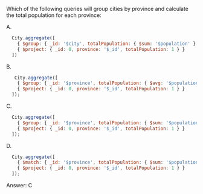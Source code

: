 Which of the following queries will group cities by province and calculate the total population for each province:


A. 
```js
  City.aggregate([
    { $group: { _id: '$city', totalPopulation: { $sum: '$population' } } }, 
    { $project: { _id: 0, province: '$_id', totalPopulation: 1 } } 
  ])
```

B. 
```js
   City.aggregate([
    { $group: { _id: '$province', totalPopulation: { $avg: '$population' } } }, 
    { $project: { _id: 0, province: '$_id', totalPopulation: 1 } } 
  ]);
```

C. 
```js
  City.aggregate([
    { $group: { _id: '$province', totalPopulation: { $sum: '$population' } } }, 
    { $project: { _id: 0, province: '$_id', totalPopulation: 1 } } 
  ]);
```

D. 
```js
  City.aggregate([
    { $match: { _id: '$province', totalPopulation: { $sum: '$population' } } }, 
    { $project: { _id: 0, province: '$_id', totalPopulation: 1 } } 
  ]);
```

Answer: C